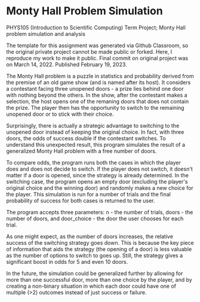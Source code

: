 # Monty Hall Problem Simulation
PHYS105 (Introduction to Scientific Computing) Term Project; Monty
Hall problem simulation and analysis

The template for this assignment was generated via Github Classroom, so the 
original private project cannot be made public or forked. Here, I reproduce 
my work to make it public. Final commit on original project was on March 14,
2022. Published February 19, 2023.

The Monty Hall problem is a puzzle in statistics and
probability derived from the premise of an old game show (and is
named after its host). It considers a contestant facing
three unopened doors - a prize lies behind one door with nothing
beyond the others. In the show, after the contestant makes a
selection, the host opens one of the remaning doors that does not
contain the prize. The player then has the opportunity to switch
to the remaining unopened door or to stick with their choice.

Surprisingly, there is actually a strategic advantage to switching
to the unopened door instead of keeping the original choice. In fact,
with three doors, the odds of success double if the contestant switches.
To understand this unexpected result, this program simulates the result
of a generalized Monty Hall problem with a free number of doors.

To compare odds, the program runs both the cases in which the player does
and does not decide to switch. If the player does not switch, it doesn't
matter if a door is opened, since the strategy is already determined. In
the switching case, the program opens an empty door (excluding the player's 
original choice and the winning door) and randomly makes a new choice for 
the player. This simulation is run for a number of trials and the final
probability of success for both cases is returned to the user.

The program accepts three parameters: n - the number of trials, doors - the
number of doors, and door_choice - the door the user chooses for each trial.

As one might expect, as the number of doors increases, the relative
success of the switching strategy goes down. This is because the key piece
of information that aids the strategy (the opening of a door) is less
valuable as the number of options to switch to goes up. Still, the
strategy gives a significant boost in odds for 5 and even 10 doors.

In the future, the simulation could be generalized further by allowing
for more than one successful door, more than one choice by the player,
and by creating a non-binary situation in which each door could have
one of multiple (>2) outcomes instead of just success or failure.
